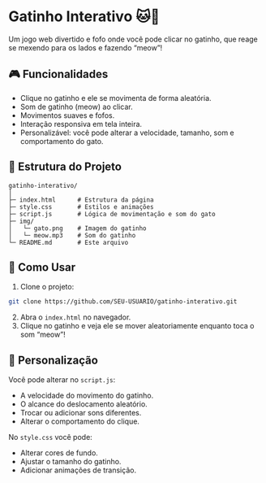 # Gatinho Interativo 🐱💖

Um jogo web divertido e fofo onde você pode clicar no gatinho, que reage se mexendo para os lados e fazendo “meow”!

## 🎮 Funcionalidades

* Clique no gatinho e ele se movimenta de forma aleatória.
* Som de gatinho (meow) ao clicar.
* Movimentos suaves e fofos.
* Interação responsiva em tela inteira.
* Personalizável: você pode alterar a velocidade, tamanho, som e comportamento do gato.

## 📂 Estrutura do Projeto

```
gatinho-interativo/
│
├─ index.html      # Estrutura da página
├─ style.css       # Estilos e animações
├─ script.js       # Lógica de movimentação e som do gato
├─ img/
│   └─ gato.png    # Imagem do gatinho
│   └─ meow.mp3    # Som do gatinho
└─ README.md       # Este arquivo
```

## 🚀 Como Usar

1. Clone o projeto:

```bash
git clone https://github.com/SEU-USUARIO/gatinho-interativo.git
```

2. Abra o `index.html` no navegador.
3. Clique no gatinho e veja ele se mover aleatoriamente enquanto toca o som “meow”!

## 🎨 Personalização

Você pode alterar no `script.js`:

* A velocidade do movimento do gatinho.
* O alcance do deslocamento aleatório.
* Trocar ou adicionar sons diferentes.
* Alterar o comportamento do clique.

No `style.css` você pode:

* Alterar cores de fundo.
* Ajustar o tamanho do gatinho.
* Adicionar animações de transição.